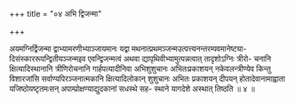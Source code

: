 +++
title = "०४ अभि द्विजन्मा"

+++

अयमग्निर्द्विजन्मा द्वाभ्यामरणीभ्याञ्जायमानः यद्वा मथनात्प्रथमञ्जन्मउत्पत्त्यनन्तरम्पवमानेष्ट्या- दिसंस्काररूपन्द्वितीयञ्जन्मइव एवन्द्विजन्मत्वं अथवा द्यापृथिवीभ्यामुत्पन्नत्वात् तादृशोऽग्निः त्रीरो- चनानि क्षित्यादिस्थानानि त्रीणिरोचनानि गार्हपत्यादीनिवा अभिशुशुचानः अभितःप्रकाशयन् नकेवलन्त्रीण्येव किन्तु विशारजांसि सर्वाण्यपिरञ्जनात्मकानि क्षित्यादिलोकान् शुशुचानः अभितः प्रकाशयन् दीपयन् होतादेवानामाह्वाता यजिष्ठोयष्टृतमःसन् अपाम्प्रोक्षण्याद्युदकानां सधस्थे सह- स्थाने यागदेशे अस्थात् तिष्ठति ॥ ४ ॥